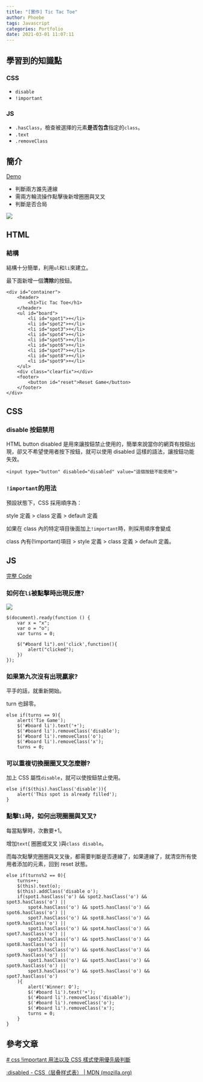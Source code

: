 ```yaml
---
title: "[實作] Tic Tac Toe"
author: Phoebe
tags: Javascript
categories: Portfolio
date: 2021-03-01 11:07:11
---
```


## 學習到的知識點

### CSS

- `disable`
- `!important`
<!--more-->

### JS

- `.hasClass`，檢查被選擇的元素**是否包含**指定的`class`。
- `.text`
- `.removeClass`

## 簡介

[Demo](https://hff2.github.io/My-Projects/Tic_Tac_Toe/index.html)

- 判斷兩方誰先連線
- 需兩方輪流操作點擊後新增圈圈與叉叉
- 判斷是否合局

![](https://i.imgur.com/KPMiLxU.png)

## HTML

### 結構

結構十分簡單，利用`ul`和`li`來建立。

最下面新增一個**清除**的按鈕。

```html=
<div id="container">
    <header>
        <h1>Tic Tac Toe</h1>
    </header>
    <ul id="board">
        <li id="spot1">+</li>
        <li id="spot2">+</li>
        <li id="spot3">+</li>
        <li id="spot4">+</li>
        <li id="spot5">+</li>
        <li id="spot6">+</li>
        <li id="spot7">+</li>
        <li id="spot8">+</li>
        <li id="spot9">+</li>
    </ul>
    <div class="clearfix"></div>
    <footer>
        <button id="reset">Reset Game</button>
    </footer>
</div>
```

## CSS

### disable 按鈕禁用

HTML button disabled 是用來讓按鈕禁止使用的，簡單來說當你的網頁有按鈕出現，卻又不希望使用者按下按鈕，就可以使用 disabled 這樣的語法，讓按鈕功能失效。

```html=
<input type="button" disabled="disabled" value="這個按鈕不能使用">
```

### `!important`的用法

預設狀態下，CSS 採用順序為：

style 定義 > class 定義 > default 定義

如果在 class 內的特定項目後面加上`!important`時，則採用順序會變成

class 內有(!important)項目 > style 定義 > class 定義 > default 定義。

## JS

[完整 Code](https://github.com/hff2/My-Projects/blob/tic-tac-toe/Tic_Tac_Toe/script.js)

### 如何在`li`被點擊時出現反應?

![](https://i.imgur.com/a2ChBcm.png)

```javascript=
$(document).ready(function () {
    var x = "x";
    var o = "o";
    var turns = 0;

    $("#board li").on('click',function(){
        alert("clicked");
    })
});
```

### 如果第九次沒有出現贏家?

平手的話，就重新開始。

turn 也歸零。

```javascript=
else if(turns == 9){
    alert('Tie Game');
    $('#board li').text('+');
    $('#board li').removeClass('disable');
    $('#board li').removeClass('o');
    $('#board li').removeClass('x');
    turns = 0;
```

### 可以重複切換圈圈叉叉怎麼辦?

加上 CSS 屬性`disable`，就可以使按鈕禁止使用。

```javascript=
else if($(this).hasClass('disable')){
    alert('This spot is already filled');
}
```

### 點擊`li`時，如何出現圈圈與叉叉?

每當點擊時，次數要+1。

增加`text`( 圈圈或叉叉 )與`class disable`。

而每次點擊完圈圈與叉叉後，都需要判斷是否連線了，如果連線了，就清空所有使用者添加的元素，回到 reset 狀態。

```javascript=
else if(turns%2 == 0){
    turns++;
    $(this).text(o);
    $(this).addClass('disable o');
    if(spot1.hasClass('o') && spot2.hasClass('o') && spot3.hasClass('o') ||
        spot4.hasClass('o') && spot5.hasClass('o') && spot6.hasClass('o') ||
        spot7.hasClass('o') && spot8.hasClass('o') && spot9.hasClass('o') ||
        spot1.hasClass('o') && spot4.hasClass('o') && spot7.hasClass('o') ||
        spot2.hasClass('o') && spot5.hasClass('o') && spot8.hasClass('o') ||
        spot3.hasClass('o') && spot6.hasClass('o') && spot9.hasClass('o') ||
        spot1.hasClass('o') && spot5.hasClass('o') && spot9.hasClass('o') ||
        spot3.hasClass('o') && spot5.hasClass('o') && spot7.hasClass('o')
    ){
        alert('Winner: O');
        $('#board li').text('+');
        $('#board li').removeClass('disable');
        $('#board li').removeClass('o');
        $('#board li').removeClass('x');
        turns = 0;
    }
}
```

## 參考文章

[# css !important 用法以及 CSS 樣式使用優先級判斷](https://www.google.com/url?sa=t&rct=j&q=&esrc=s&source=web&cd=&cad=rja&uact=8&ved=2ahUKEwjIxsmxzI7vAhU6K6YKHfweDRcQFjABegQIAxAD&url=https%3A%2F%2Fwww.itread01.com%2Fcontent%2F1535990526.html&usg=AOvVaw1dNqiZIwP7NkP-BJI377J0)

[:disabled - CSS（层叠样式表） | MDN (mozilla.org)](https://developer.mozilla.org/zh-CN/docs/Web/CSS/:disabled)
